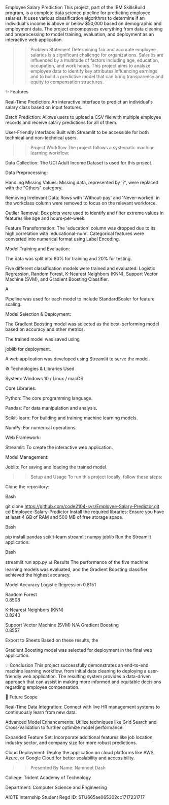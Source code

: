 Employee Salary Prediction
This project, part of the IBM SkillsBuild program, is a complete data science pipeline for predicting employee salaries. It uses various classification algorithms to determine if an individual's income is above or below $50,000 based on demographic and employment data. The project encompasses everything from data cleaning and preprocessing to model training, evaluation, and deployment as an interactive web application.


>> Problem Statement
Determining fair and accurate employee salaries is a significant challenge for organizations. Salaries are influenced by a multitude of factors including age, education, occupation, and work hours. This project aims to analyze employee data to identify key attributes influencing earnings and to build a predictive model that can bring transparency and equity to compensation structures.



✨ Features

Real-Time Prediction: An interactive interface to predict an individual's salary class based on input features.


Batch Prediction: Allows users to upload a CSV file with multiple employee records and receive salary predictions for all of them.


User-Friendly Interface: Built with Streamlit to be accessible for both technical and non-technical users.

>> Project Workflow
The project follows a systematic machine learning workflow:


Data Collection: The UCI Adult Income Dataset is used for this project.

Data Preprocessing:


Handling Missing Values: Missing data, represented by '?', were replaced with the "Others" category.


Removing Irrelevant Data: Rows with 'Without-pay' and 'Never-worked' in the workclass column were removed to focus on the relevant workforce.


Outlier Removal: Box plots were used to identify and filter extreme values in features like age and hours-per-week.



Feature Transformation: The 'education' column was dropped due to its high correlation with 'educational-num'. Categorical features were converted into numerical format using Label Encoding.


Model Training and Evaluation:

The data was split into 80% for training and 20% for testing.

Five different classification models were trained and evaluated: Logistic Regression, Random Forest, K-Nearest Neighbors (KNN), Support Vector Machine (SVM), and Gradient Boosting Classifier.

A 

Pipeline was used for each model to include StandardScaler for feature scaling.

Model Selection & Deployment:

The Gradient Boosting model was selected as the best-performing model based on accuracy and other metrics.

The trained model was saved using 

joblib for deployment.

A web application was developed using Streamlit to serve the model.

⚙️ Technologies & Libraries Used

System: Windows 10 / Linux / macOS 

Core Libraries:

Python: The core programming language.


Pandas: For data manipulation and analysis.


Scikit-learn: For building and training machine learning models.


NumPy: For numerical operations.

Web Framework:


Streamlit: To create the interactive web application.

Model Management:


Joblib: For saving and loading the trained model.

>> Setup and Usage
To run this project locally, follow these steps:

Clone the repository:

Bash

git clone https://github.com/code2104-sys/Employee-Salary-Predictor.git
cd Employee-Salary-Predictor
Install the required libraries:
Ensure you have at least 4 GB of RAM and 500 MB of free storage space.


Bash

pip install pandas scikit-learn streamlit numpy joblib
Run the Streamlit application:

Bash

streamlit run app.py
📊 Results
The performance of the five machine learning models was evaluated, and the Gradient Boosting classifier achieved the highest accuracy.

Model	Accuracy
Logistic Regression	
0.8151 

Random Forest	
0.8508 

K-Nearest Neighbors (KNN)	
0.8243 

Support Vector Machine (SVM)	N/A
Gradient Boosting		
0.8557 


Export to Sheets
Based on these results, the 

Gradient Boosting model was selected for deployment in the final web application.

💡 Conclusion
This project successfully demonstrates an end-to-end machine learning workflow, from initial data cleaning to deploying a user-friendly web application. The resulting system provides a data-driven approach that can assist in making more informed and equitable decisions regarding employee compensation.


🔭 Future Scope

Real-Time Data Integration: Connect with live HR management systems to continuously learn from new data.


Advanced Model Enhancements: Utilize techniques like Grid Search and Cross-Validation to further optimize model performance.


Expanded Feature Set: Incorporate additional features like job location, industry sector, and company size for more robust predictions.


Cloud Deployment: Deploy the application on cloud platforms like AWS, Azure, or Google Cloud for better scalability and accessibility.

>> Presented By
Name: Namneet Dash

College: Trident Academy of Technology

Department: Computer Science and Engineering


AICTE Internship Student Regd ID: STU665ae065302cc1717231717
